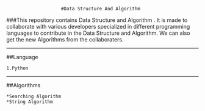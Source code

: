      					#Data Structure And Algorithm
                
###This repository contains Data Structure and Algorithm . It is made to collaborate with various developers specialized in different programming languages to contribute in the Data Structure and Algorithm. We can also get the new Algorithms from the collaboraters.
 
 ---
  
##Language
  
    1.Python
 
--- 

##Algorithms

    *Searching Algorithm
    *String Algorithm



